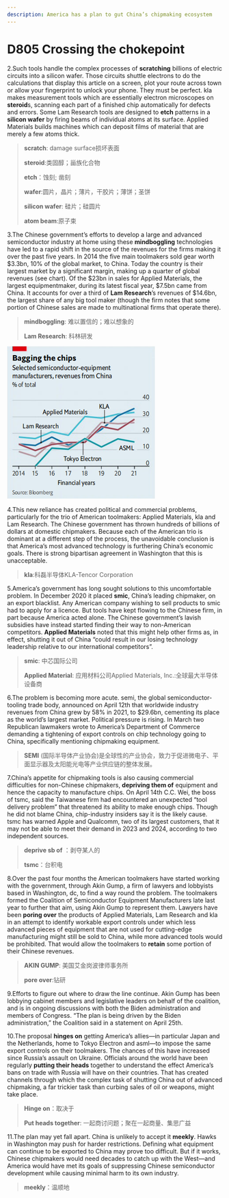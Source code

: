 ```yaml
---
description: America has a plan to gut China’s chipmaking ecosystem
---
```


# D805 Crossing the chokepoint
2.Such tools handle the complex processes of **scratching** billions of electric circuits into a silicon wafer. Those circuits shuttle electrons to do the calculations that display this article on a screen, plot your route across town or allow your fingerprint to unlock your phone. They must be perfect. kla makes measurement tools which are essentially electron microscopes on **steroid**s, scanning each part of a finished chip automatically for defects and errors. Some Lam Research tools are designed to **etch** patterns in a **silicon wafer** by firing beams of individual atoms at its surface. Applied Materials builds machines which can deposit films of material that are merely a few atoms thick.

> **scratch**: damage surface损坏表面
 > 
> **steroid**:类固醇；甾族化合物
 > 
> **etch**：蚀刻; 凿刻
 > 
> **wafer**:圆片，晶片；薄片，干胶片；薄饼；圣饼
 > 
> **silicon wafer**: 硅片；硅圆片
 > 
> **atom beam**:原子束
 > 

3.The Chinese government’s efforts to develop a large and advanced semiconductor industry at home using these **mind­boggling** technologies have led to a rapid shift in the source of the revenues for the firms making it over the past five years. In 2014 the five main toolmakers sold gear worth $3.3bn, 10% of the global market, to China. Today the country is their largest market by a significant margin, making up a quarter of global revenues (see chart). Of the $23bn in sales for Applied Materials, the largest equipment­maker, during its latest fiscal year, $7.5bn came from China. It accounts for over a third of **Lam Research**’s revenues of $14.6bn, the largest share of any big tool maker (though the firm notes that some portion of Chinese sales are made to multinational firms that operate there).

> **mind­boggling**: 难以置信的；难以想象的
 > 
> **Lam Research**: 科林研发
 > 

![](./img/boxcndjNUT5lzkfJdFYAbWTOxqX.png)

4.This new reliance has created political and commercial problems, particularly for the trio of American toolmakers: Applied Materials, kla and Lam Research. The Chinese government has thrown hundreds of billions of dollars at domestic chipmakers. Because each of the American trio is dominant at a different step of the process, the unavoidable conclusion is that America’s most advanced technology is furthering China’s economic goals. There is strong bipartisan agreement in Washington that this is unacceptable.

> **kla**:科磊半导体KLA-Tencor Corporation
 > 

5.America’s government has long sought solutions to this uncomfortable problem. In December 2020 it placed **smic**, China’s leading chipmaker, on an export blacklist. Any American company wishing to sell products to smic had to apply for a licence. But tools have kept flowing to the Chinese firm, in part because America acted alone. The Chinese government’s lavish subsidies have instead started finding their way to non-American competitors. **Applied Materials** noted that this might help other firms as, in effect, shutting it out of China “could result in our losing technology leadership relative to our international competitors”.

> **smic**: 中芯国际公司
 > 
> **Applied Material**: 应用材料公司Applied Materials, Inc.:全球最大半导体设备商
 > 

6.The problem is becoming more acute. semi, the global semiconductor-tooling trade body, announced on April 12th that worldwide industry revenues from China grew by 58% in 2021, to $29.6bn, cementing its place as the world’s largest market. Political pressure is rising. In March two Republican lawmakers wrote to America’s Department of Commerce demanding a tightening of export controls on chip technology going to China, specifically mentioning chipmaking equipment.

> **SEMI** (国际半导体产业协会)是全球性的产业协会，致力于促进微电子、平面显示器及太阳能光电等产业供应链的整体发展。
 > 

7.China’s appetite for chipmaking tools is also causing commercial difficulties for non-Chinese chipmakers, **depriving them of** equipment and hence the capacity to manufacture chips. On April 14th C.C. Wei, the boss of tsmc, said the Taiwanese firm had encountered an unexpected “tool delivery problem” that threatened its ability to make enough chips. Though he did not blame China, chip-industry insiders say it is the likely cause. tsmc has warned Apple and Qualcomm, two of its largest customers, that it may not be able to meet their demand in 2023 and 2024, according to two independent sources.

> **deprive sb of** ：剥夺某人的
 > 
> **tsmc**：台积电
 > 

8.Over the past four months the American toolmakers have started working with the government, through Akin Gump, a firm of lawyers and lobbyists based in Washington, dc, to find a way round the problem. The toolmakers formed the Coalition of Semiconductor Equipment Manufacturers late last year to further that aim, using Akin Gump to represent them. Lawyers have been **poring over** the products of Applied Materials, Lam Research and kla in an attempt to identify workable export controls under which less advanced pieces of equipment that are not used for cutting-edge manufacturing might still be sold to China, while more advanced tools would be prohibited. That would allow the toolmakers to **retain** some portion of their Chinese revenues.

> **AKIN GUMP**: 美国艾金岗波律师事务所
 > 
> **pore over**:钻研
 > 

9.Efforts to figure out where to draw the line continue. Akin Gump has been lobbying cabinet members and legislative leaders on behalf of the coalition, and is in ongoing discussions with both the Biden administration and members of Congress. “The plan is being driven by the Biden administration,” the Coalition said in a statement on April 25th.

10.The proposal **hinges on** getting America’s allies—in particular Japan and the Netherlands, home to Tokyo Electron and asml—to impose the same export controls on their toolmakers. The chances of this have increased since Russia’s assault on Ukraine. Officials around the world have been regularly **putting their heads** together to understand the effect America’s bans on trade with Russia will have on their countries. That has created channels through which the complex task of shutting China out of advanced chipmaking, a far trickier task than curbing sales of oil or weapons, might take place.

> **Hinge on**：取决于
 > 
> **Put heads together**: 一起商讨问题；聚在一起商量、集思广益
 > 

11.The plan may yet fall apart. China is unlikely to accept it **meekly**. Hawks in Washington may push for harder restrictions. Defining what equipment can continue to be exported to China may prove too difficult. But if it works, Chinese chipmakers would need decades to catch up with the West—and America would have met its goals of suppressing Chinese semiconductor development while causing minimal harm to its own industry.

> **meekly**：温顺地
 > 

